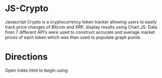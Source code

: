 # JS-Crypto

Javascript Crypto is a cryptocurrency token tracker allowing users to easily track price changes of Bitcoin and XRP, display results using Chart.JS. Data from 7 different API’s were used to construct accurate and average market prices of each token which was then used to populate graph points.

# Directions
Open index.html to begin using
